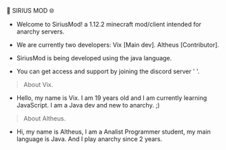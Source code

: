 🌌 SIRIUS MOD 🌐

- Welcome to SiriusMod! a 1.12.2 minecraft mod/client intended for anarchy servers.

- We are currently two developers: Vix [Main dev]. Altheus [Contributor].

- SiriusMod is being developed using the java language.

- You can get access and support by joining the discord server ' '.

> About Vix.

- Hello, my name is Vix. I am 19 years old and I am currently learning JavaScript. I am a Java dev and new to anarchy. ;)

> About Altheus.

- Hi, my name is Altheus, I am a Analist Programmer student, my main language is Java. And I play anarchy since 2 years.
